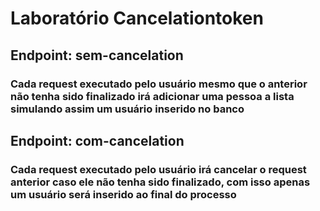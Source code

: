 # Laboratório Cancelationtoken
## Endpoint: sem-cancelation
### Cada request executado pelo usuário mesmo que o anterior não tenha sido finalizado irá adicionar uma pessoa a lista simulando assim um usuário inserido no banco

## Endpoint: com-cancelation
### Cada request executado pelo usuário irá cancelar o request anterior caso ele não tenha sido finalizado, com isso apenas um usuário será inserido ao final do processo
